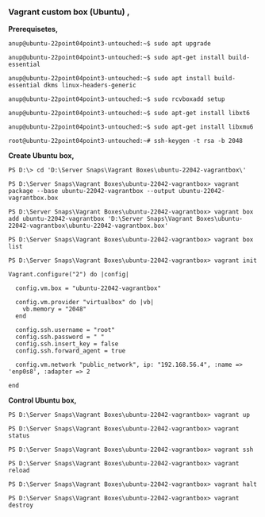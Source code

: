 ### Vagrant custom box (Ubuntu) ,

**Prerequisetes,**

`anup@ubuntu-22point04point3-untouched:~$ sudo apt upgrade`

`anup@ubuntu-22point04point3-untouched:~$ sudo apt-get install build-essential`

`anup@ubuntu-22point04point3-untouched:~$ sudo apt install build-essential dkms linux-headers-generic`

`anup@ubuntu-22point04point3-untouched:~$ sudo rcvboxadd setup`

`anup@ubuntu-22point04point3-untouched:~$ sudo apt-get install libxt6`

`anup@ubuntu-22point04point3-untouched:~$ sudo apt-get install libxmu6`

`root@ubuntu-22point04point3-untouched:~# ssh-keygen -t rsa -b 2048`


**Create Ubuntu box,**

`PS D:\> cd 'D:\Server Snaps\Vagrant Boxes\ubuntu-22042-vagrantbox\'`

`PS D:\Server Snaps\Vagrant Boxes\ubuntu-22042-vagrantbox> vagrant package --base ubuntu-22042-vagrantbox --output ubuntu-22042-vagrantbox.box`

`PS D:\Server Snaps\Vagrant Boxes\ubuntu-22042-vagrantbox> vagrant box add ubuntu-22042-vagrantbox 'D:\Server Snaps\Vagrant Boxes\ubuntu-22042-vagrantbox\ubuntu-22042-vagrantbox.box'`

`PS D:\Server Snaps\Vagrant Boxes\ubuntu-22042-vagrantbox> vagrant box list`

`PS D:\Server Snaps\Vagrant Boxes\ubuntu-22042-vagrantbox> vagrant init `


    Vagrant.configure("2") do |config|
    
      config.vm.box = "ubuntu-22042-vagrantbox"
    
      config.vm.provider "virtualbox" do |vb|
        vb.memory = "2048"
      end
    
      config.ssh.username = "root"
      config.ssh.password = " "
      config.ssh.insert_key = false
      config.ssh.forward_agent = true
    
      config.vm.network "public_network", ip: "192.168.56.4", :name => 'enp0s8', :adapter => 2
      
    end

**Control Ubuntu box,**

`PS D:\Server Snaps\Vagrant Boxes\ubuntu-22042-vagrantbox> vagrant up`

`PS D:\Server Snaps\Vagrant Boxes\ubuntu-22042-vagrantbox> vagrant status`

`PS D:\Server Snaps\Vagrant Boxes\ubuntu-22042-vagrantbox> vagrant ssh`

`PS D:\Server Snaps\Vagrant Boxes\ubuntu-22042-vagrantbox> vagrant reload`

`PS D:\Server Snaps\Vagrant Boxes\ubuntu-22042-vagrantbox> vagrant halt`

`PS D:\Server Snaps\Vagrant Boxes\ubuntu-22042-vagrantbox> vagrant destroy`
